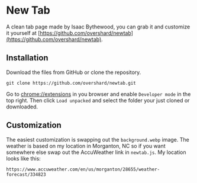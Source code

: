 # New Tab

A clean tab page made by Isaac Bythewood, you can grab it and customize it
yourself at [https://github.com/overshard/newtab](https://github.com/overshard/newtab).


## Installation

Download the files from GitHub or clone the repository.

    git clone https://github.com/overshard/newtab.git

Go to [chrome://extensions](chrome://extensions) in you browser and enable
`Developer mode` in the top right. Then click `Load unpacked` and select the
folder your just cloned or downloaded.


## Customization

The easiest customization is swapping out the `background.webp` image. The
weather is based on my location in Morganton, NC so if you want somewhere else
swap out the AccuWeather link in `newtab.js`. My location looks like this:

    https://www.accuweather.com/en/us/morganton/28655/weather-forecast/334823
